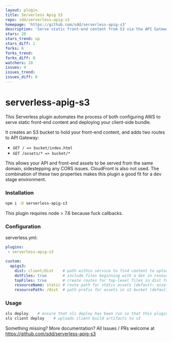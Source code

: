 ```yaml
---
layout: plugin
title: Serverless Apig S3
repo: sdd/serverless-apig-s3
homepage: 'https://github.com/sdd/serverless-apig-s3'
description: 'Serve static front-end content from S3 via the API Gateway and deploy client bundle to S3.'
stars: 20
stars_trend: up
stars_diff: 1
forks: 6
forks_trend: 
forks_diff: 0
watchers: 20
issues: 4
issues_trend: 
issues_diff: 0
---
```



# serverless-apig-s3

This Serverless plugin automates the process of both configuring AWS to serve static front-end
content and deploying your client-side bundle.

It creates an S3 bucket to hold your front-end content, and adds two routes to API Gateway:

 * `GET / => bucket/index.html`
 * `GET /assets/* => bucket/*`

This allows your API and front-end assets to be served from the same domain, sidestepping
any CORS issues. CloudFront is also not used. The combination of these two properties
makes this plugin a good fit for a dev stage environment.

### Installation

```bash
npm i -D serverless-apig-s3
```

This plugin requires node > 7.6 because fuck callbacks.

### Configuration

serverless.yml:

```yaml
plugins:
 - serverless-apig-s3

custom:
  apigs3:
    dist: client/dist    # path within service to find content to upload (default: client/dist)
    dotFiles: true       # include files beginning with a dot in resources and uploads (default: false)
    topFiles: true       # create routes for top-level files in dist folder (default: false)
    resourceName: static # route path for static assets (default: assets)
    resourcePath: /dist  # path prefix for assets in s3 bucket (default: '')
```

### Usage

```bash
sls deploy    # ensure that sls deploy has been run so that this plugin's resources exist.
sls client deploy    # uploads client build artifacts to s3
```

Something missing? More documentation? All Issues / PRs welcome at https://github.com/sdd/serverless-apig-s3
